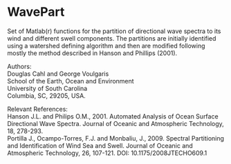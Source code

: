 # WavePart

Set of Matlab(r) functions for the partition of directional wave spectra to its wind and different swell components. The partitions are initially identified using a watershed defining algorithm  and then are modified following mostly the method described in Hanson and Phillips (2001).

Authors:  
  Douglas Cahl and George Voulgaris  
  School of the Earth, Ocean and Environment  
  University of South Carolina  
  Columbia, SC, 29205, USA.  

Relevant References:  
  Hanson J.L. and Philips O.M., 2001. Automated Analysis of Ocean Surface Directional  Wave Spectra. Journal of Oceanic and Atmospheric Technology, 18, 278-293.  
    Portilla J., Ocampo-Torres, F.J. and Monbaliu, J., 2009. Spectral Partitioning and Identification of Wind Sea and Swell.  Journal of Oceanic and Atmospheric Technology, 26, 107-121. DOI: 10.1175/2008JTECHO609.1
